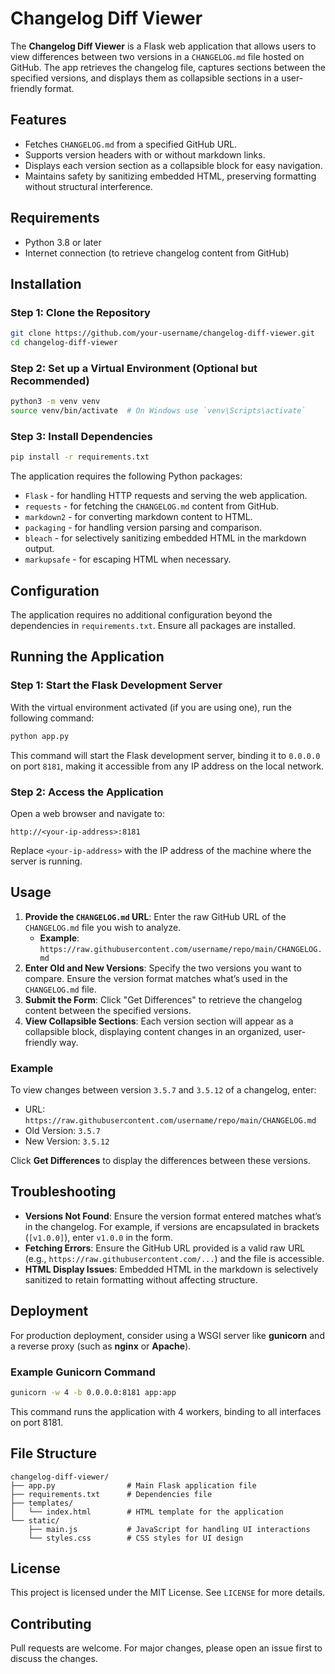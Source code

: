 
# Changelog Diff Viewer

The **Changelog Diff Viewer** is a Flask web application that allows users to view differences between two versions in a `CHANGELOG.md` file hosted on GitHub. The app retrieves the changelog file, captures sections between the specified versions, and displays them as collapsible sections in a user-friendly format.

## Features

- Fetches `CHANGELOG.md` from a specified GitHub URL.
- Supports version headers with or without markdown links.
- Displays each version section as a collapsible block for easy navigation.
- Maintains safety by sanitizing embedded HTML, preserving formatting without structural interference.

## Requirements

- Python 3.8 or later
- Internet connection (to retrieve changelog content from GitHub)

## Installation

### Step 1: Clone the Repository

```bash
git clone https://github.com/your-username/changelog-diff-viewer.git
cd changelog-diff-viewer
```

### Step 2: Set up a Virtual Environment (Optional but Recommended)

```bash
python3 -m venv venv
source venv/bin/activate  # On Windows use `venv\Scripts\activate`
```

### Step 3: Install Dependencies

```bash
pip install -r requirements.txt
```

The application requires the following Python packages:
- `Flask` - for handling HTTP requests and serving the web application.
- `requests` - for fetching the `CHANGELOG.md` content from GitHub.
- `markdown2` - for converting markdown content to HTML.
- `packaging` - for handling version parsing and comparison.
- `bleach` - for selectively sanitizing embedded HTML in the markdown output.
- `markupsafe` - for escaping HTML when necessary.

## Configuration

The application requires no additional configuration beyond the dependencies in `requirements.txt`. Ensure all packages are installed.

## Running the Application

### Step 1: Start the Flask Development Server

With the virtual environment activated (if you are using one), run the following command:

```bash
python app.py
```

This command will start the Flask development server, binding it to `0.0.0.0` on port `8181`, making it accessible from any IP address on the local network.

### Step 2: Access the Application

Open a web browser and navigate to:

```
http://<your-ip-address>:8181
```

Replace `<your-ip-address>` with the IP address of the machine where the server is running.

## Usage

1. **Provide the `CHANGELOG.md` URL**: Enter the raw GitHub URL of the `CHANGELOG.md` file you wish to analyze.
   - **Example**: `https://raw.githubusercontent.com/username/repo/main/CHANGELOG.md`
2. **Enter Old and New Versions**: Specify the two versions you want to compare. Ensure the version format matches what’s used in the `CHANGELOG.md` file.
3. **Submit the Form**: Click "Get Differences" to retrieve the changelog content between the specified versions.
4. **View Collapsible Sections**: Each version section will appear as a collapsible block, displaying content changes in an organized, user-friendly way.

### Example

To view changes between version `3.5.7` and `3.5.12` of a changelog, enter:
- URL: `https://raw.githubusercontent.com/username/repo/main/CHANGELOG.md`
- Old Version: `3.5.7`
- New Version: `3.5.12`

Click **Get Differences** to display the differences between these versions.

## Troubleshooting

- **Versions Not Found**: Ensure the version format entered matches what’s in the changelog. For example, if versions are encapsulated in brackets (`[v1.0.0]`), enter `v1.0.0` in the form.
- **Fetching Errors**: Ensure the GitHub URL provided is a valid raw URL (e.g., `https://raw.githubusercontent.com/...`) and the file is accessible.
- **HTML Display Issues**: Embedded HTML in the markdown is selectively sanitized to retain formatting without affecting structure.

## Deployment

For production deployment, consider using a WSGI server like **gunicorn** and a reverse proxy (such as **nginx** or **Apache**).

### Example Gunicorn Command

```bash
gunicorn -w 4 -b 0.0.0.0:8181 app:app
```

This command runs the application with 4 workers, binding to all interfaces on port 8181.

## File Structure

```plaintext
changelog-diff-viewer/
├── app.py                # Main Flask application file
├── requirements.txt      # Dependencies file
├── templates/
│   └── index.html        # HTML template for the application
└── static/
    ├── main.js           # JavaScript for handling UI interactions
    └── styles.css        # CSS styles for UI design
```

## License

This project is licensed under the MIT License. See `LICENSE` for more details.

## Contributing

Pull requests are welcome. For major changes, please open an issue first to discuss the changes.
